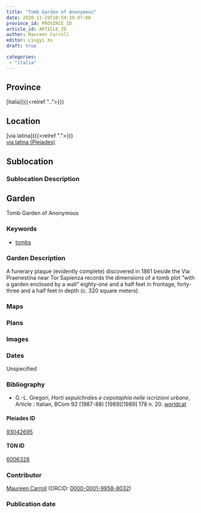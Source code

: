 ```yaml
---
title: "Tomb Garden of Anonymous"
date: 2020-11-29T10:54:29-07:00
province_id: PROVINCE_ID
article_id: ARTICLE_ID
author: Maureen Carroll
editor: Lingyi Xu
draft: true

categories:
 - "italia"
---
```


## Province
[italia]({{<relref "..">}})

## Location

[via latina]({{<relref ".">}}) \
[via latina (Pleiades)](https://pleiades.stoa.org/places/93042695)

<!--### Location Description-->

<!-- LEAVE THIS BLANK FOR NOW -->

## Sublocation

### Sublocation Description

## Garden

Tomb Garden of Anonymous

### Keywords

- [tombs](http://vocab.getty.edu/page/aat/300005926)

### Garden Description
A funerary plaque (evidently complete) discovered in 1861 beside the Via Praenestina near Tor Sapienza records the dimensions of a tomb plot “with a garden enclosed by a wall” eighty-one and a half feet in frontage, forty-three and a half feet in depth (c. 320 square meters).		

### Maps

<!--
{{< figure src="IMG_URL" alt="ALT_TEXT" title="CAPTION" >}}
-->

### Plans

### Images

### Dates
Unspecified

### Bibliography
- G.-L. Gregori, *Horti sepulchrales e cepotaphia nelle iscrizioni urbane*, Article : Italian,  BCom 92 (1987-88) [1989][1989] 178 n. 20. [worldcat](https://www.worldcat.org/title/horti-sepulchrales-e-cepotaphia-nelle-iscrizioni-urbane/oclc/886794800&referer=brief_results)

<!--#### Periodo ID-->

<!-- [PERIODO_ID](https://pleiades.stoa.org/places/PLEIADES_ID) -->

#### Pleiades ID

[93042695](https://pleiades.stoa.org/places/93042695)

#### TGN ID
[6006328](http://vocab.getty.edu/tgn/6006328)

### Contributor

[Maureen Carroll](link) (ORCID: [0000-0001-9958-8032](https://orcid.org/0000-0001-9958-8032))

### Publication date

<!--### Related articles-->

<!-- Links to other related articles. Leave blank for now -->